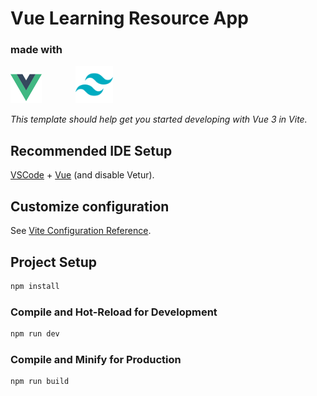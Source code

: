 # Vue Learning Resource App

### made with
<div style="display: inline">
<img src="src/assets/imgs/logo-vue.png" width="50" style="margin-right: 50px">
<img src="src/assets/imgs/logo-tailwind.png" width="60">
</div>

*This template should help get you started developing with Vue 3 in Vite.*

## Recommended IDE Setup

[VSCode](https://code.visualstudio.com/) + [Vue](https://marketplace.visualstudio.com/items?itemName=Vue.volar) (and disable Vetur).

## Customize configuration

See [Vite Configuration Reference](https://vite.dev/config/).

## Project Setup

```sh
npm install
```

### Compile and Hot-Reload for Development

```sh
npm run dev
```

### Compile and Minify for Production

```sh
npm run build
```
